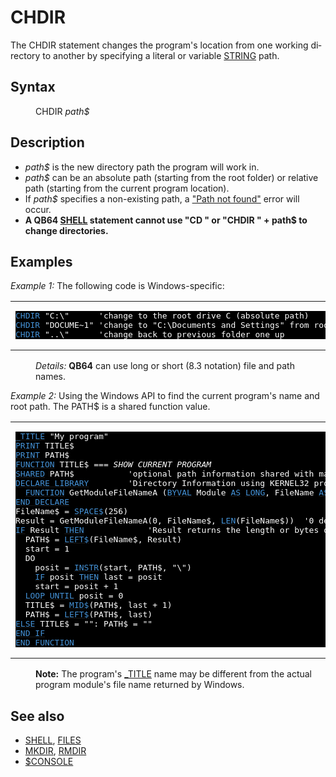 <style>pre.codeide, pre.outputfixed, .outputcrt0 { background-color: #000 !important; color: #FFF !important; }</style><!DOCTYPE html>
<html class="client-nojs" dir="ltr" lang="en">
<head>
<title>CHDIR - QB64 Phoenix Edition Wiki</title>
</head>
<body class="mediawiki ltr sitedir-ltr mw-hide-empty-elt ns-0 ns-subject page-CHDIR rootpage-CHDIR skin-vector action-view skin-vector-legacy vector-feature-language-in-header-enabled vector-feature-language-in-main-page-header-disabled vector-feature-language-alert-in-sidebar-disabled vector-feature-sticky-header-disabled vector-feature-sticky-header-edit-disabled vector-feature-table-of-contents-disabled vector-feature-visual-enhancement-next-disabled">
<div class="mw-body" id="content" role="main">
<a id="top"></a>
<h1 class="firstHeading mw-first-heading" id="firstHeading"><span class="mw-page-title-main">CHDIR</span></h1>
<div class="vector-body" id="bodyContent">
<div class="mw-body-content mw-content-ltr" dir="ltr" id="mw-content-text" lang="en"><div class="mw-parser-output"><p>The <a class="mw-selflink selflink">CHDIR</a> statement changes the program's location from one working directory to another by specifying a literal or variable <a href="STRING" title="STRING">STRING</a> path.
</p>
<h2><span class="mw-headline" id="Syntax">Syntax</span></h2>
<dl><dd><a class="mw-selflink selflink">CHDIR</a> <i>path$</i></dd></dl>
<p>
</p>
<h2><span class="mw-headline" id="Description">Description</span></h2>
<ul><li><i>path$</i> is the new directory path the program will work in.</li>
<li><i>path$</i> can be an absolute path (starting from the root folder) or relative path (starting from the current program location).</li>
<li>If <i>path$</i> specifies a non-existing path, a <a href="ERROR_Codes" title="ERROR Codes">"Path not found"</a> error will occur.</li>
<li><b>A QB64 <a href="SHELL" title="SHELL">SHELL</a> statement cannot use "CD " or "CHDIR " + path$ to change directories.</b></li></ul>
<p>
</p>
<h2><span class="mw-headline" id="Examples">Examples</span></h2>
<p><i>Example 1:</i> The following code is Windows-specific:
</p>
<table cellpadding="15px" width="100%">
<tbody><tr>
<td><pre class="codeide"><a class="mw-selflink selflink"><span style="color:#4593D8;">CHDIR</span></a> "C:\"      'change to the root drive C (absolute path)
<a class="mw-selflink selflink"><span style="color:#4593D8;">CHDIR</span></a> "DOCUME~1" 'change to "C:\Documents and Settings" from root drive (relative path)
<a class="mw-selflink selflink"><span style="color:#4593D8;">CHDIR</span></a> "..\"      'change back to previous folder one up
</pre>
</td></tr></tbody></table>
<dl><dd><i>Details:</i> <b>QB64</b> can use long or short (8.3 notation) file and path names.</dd></dl>
<p>
<i>Example 2:</i> Using the Windows API to find the current program's name and root path. The PATH$ is a shared function value.
</p>
<table cellpadding="15px" width="100%">
<tbody><tr>
<td><pre class="codeide"><a href="TITLE" title="TITLE"><span style="color:#4593D8;">_TITLE</span></a> "My program"
<a href="PRINT" title="PRINT"><span style="color:#4593D8;">PRINT</span></a> TITLE$
<a href="PRINT" title="PRINT"><span style="color:#4593D8;">PRINT</span></a> PATH$
<a href="FUNCTION" title="FUNCTION"><span style="color:#4593D8;">FUNCTION</span></a> TITLE$ <i>=== SHOW CURRENT PROGRAM</i>
<a href="SHARED" title="SHARED"><span style="color:#4593D8;">SHARED</span></a> PATH$           'optional path information shared with main module only
<a href="DECLARE_LIBRARY" title="DECLARE LIBRARY"><span style="color:#4593D8;">DECLARE LIBRARY</span></a>        'Directory Information using KERNEL32 provided by Dav
  <a href="FUNCTION" title="FUNCTION"><span style="color:#4593D8;">FUNCTION</span></a> GetModuleFileNameA (<a class="mw-redirect" href="BYVAL" title="BYVAL"><span style="color:#4593D8;">BYVAL</span></a> Module <a href="AS" title="AS"><span style="color:#4593D8;">AS</span></a> <a href="LONG" title="LONG"><span style="color:#4593D8;">LONG</span></a>, FileName <a href="AS" title="AS"><span style="color:#4593D8;">AS</span></a> <a href="STRING" title="STRING"><span style="color:#4593D8;">STRING</span></a>, <a class="mw-redirect" href="BYVAL" title="BYVAL"><span style="color:#4593D8;">BYVAL</span></a> nSize <a href="AS" title="AS"><span style="color:#4593D8;">AS</span></a> <a href="LONG" title="LONG"><span style="color:#4593D8;">LONG</span></a>)
<a href="DECLARE_LIBRARY" title="DECLARE LIBRARY"><span style="color:#4593D8;">END DECLARE</span></a>
FileName$ = <a href="SPACE$" title="SPACE$"><span style="color:#4593D8;">SPACE$</span></a>(256)
Result = GetModuleFileNameA(0, FileName$, <a href="LEN" title="LEN"><span style="color:#4593D8;">LEN</span></a>(FileName$))  '0 designates the current program
<a href="IF...THEN" title="IF...THEN"><span style="color:#4593D8;">IF</span></a> Result <a href="THEN" title="THEN"><span style="color:#4593D8;">THEN</span></a>             'Result returns the length or bytes of the string information
  PATH$ = <a href="LEFT$" title="LEFT$"><span style="color:#4593D8;">LEFT$</span></a>(FileName$, Result)
  start = 1
  DO
    posit = <a href="INSTR" title="INSTR"><span style="color:#4593D8;">INSTR</span></a>(start, PATH$, "\")
    <a href="IF...THEN" title="IF...THEN"><span style="color:#4593D8;">IF</span></a> posit <a href="THEN" title="THEN"><span style="color:#4593D8;">THEN</span></a> last = posit
    start = posit + 1
  <a href="LOOP" title="LOOP"><span style="color:#4593D8;">LOOP</span></a> <a href="UNTIL" title="UNTIL"><span style="color:#4593D8;">UNTIL</span></a> posit = 0
  TITLE$ = <a href="MID$_(function)" title="MID$ (function)"><span style="color:#4593D8;">MID$</span></a>(PATH$, last + 1)
  PATH$ = <a href="LEFT$" title="LEFT$"><span style="color:#4593D8;">LEFT$</span></a>(PATH$, last)
<a href="ELSE" title="ELSE"><span style="color:#4593D8;">ELSE</span></a> TITLE$ = "": PATH$ = ""
<a class="mw-redirect" href="END_IF" title="END IF"><span style="color:#4593D8;">END IF</span></a>
<a class="mw-redirect" href="END_FUNCTION" title="END FUNCTION"><span style="color:#4593D8;">END FUNCTION</span></a>
</pre>
</td></tr></tbody></table>
<dl><dd><b>Note:</b> The program's <a href="TITLE" title="TITLE">_TITLE</a> name may be different from the actual program module's file name returned by Windows.</dd></dl>
<p>
</p>
<h2><span class="mw-headline" id="See_also">See also</span></h2>
<ul><li><a href="SHELL" title="SHELL">SHELL</a>, <a href="FILES" title="FILES">FILES</a></li>
<li><a href="MKDIR" title="MKDIR">MKDIR</a>, <a href="RMDIR" title="RMDIR">RMDIR</a></li>
<li><a href="$CONSOLE" title="$CONSOLE">$CONSOLE</a></li></ul>
<p>
</p>
<!-- 
NewPP limit report
Cached time: 20240715061235
Cache expiry: 86400
Reduced expiry: false
Complications: [show‐toc]
CPU time usage: 0.044 seconds
Real time usage: 0.067 seconds
Preprocessor visited node count: 277/1000000
Post‐expand include size: 2537/2097152 bytes
Template argument size: 409/2097152 bytes
Highest expansion depth: 3/100
Expensive parser function count: 0/100
Unstrip recursion depth: 0/20
Unstrip post‐expand size: 0/5000000 bytes
-->
<!--
Transclusion expansion time report (%,ms,calls,template)
100.00%   40.247      1 -total
 27.83%   11.202      1 Template:PageNavigation
 12.71%    5.116      1 Template:PageSeeAlso
 10.56%    4.249     34 Template:Cl
  8.10%    3.259      1 Template:PageSyntax
  6.49%    2.614      4 Template:Parameter
  6.45%    2.596      2 Template:CodeStart
  5.90%    2.376      1 Template:PageDescription
  5.80%    2.336      1 Template:PageExamples
  5.78%    2.327      2 Template:CodeEnd
-->
<!-- Saved in parser cache with key qb64pnix_mw19894-mwmb_:pcache:idhash:409-0!canonical and timestamp 20240715061235 and revision id 8112.
 -->
</div>
</div>
</div>
</div>
</body>
</html>
